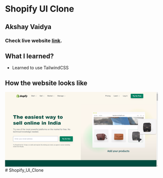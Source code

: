 # Shopify UI Clone

## Akshay Vaidya

### Check live website [link](https://shopifyav.netlify.app/).


## What I learned?
-  Learned to use TailwindCSS


## How the website looks like

![Desktop](Shopify.png)# Shopify_UI_Clone
